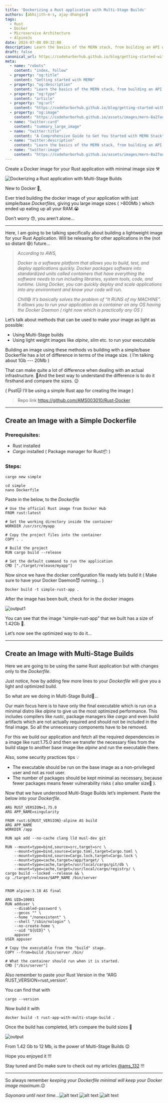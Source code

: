```yaml
---
title: 'Dockerizing a Rust application with Multi-Stage Builds'
authors: [abhijith-m-s, ajay-dhangar]
tags: 
  - Rust
  - Docker
  - Microservice Architecture
  - AlpineJs
date: 2024-07-08 09:32:00
description: Learn the basics of the MERN stack, from building an API with Express.js to creating a React app. This guide covers prerequisites, configuring MongoDB Atlas, styling, and more.
draft: false
canonical_url: https://codeharborhub.github.io/blog/getting-started-with-mern
meta:
  - name: "robots"
    content: "index, follow"
  - property: "og:title"
    content: "Getting started with MERN"
  - property: "og:description"
    content: "Learn the basics of the MERN stack, from building an API with Express.js to creating a React app. This guide covers prerequisites, configuring MongoDB Atlas, styling, and more."
  - property: "og:type"
    content: "article"
  - property: "og:url"
    content: "https://codeharborhub.github.io/blog/getting-started-with-mern"
  - property: "og:image"
    content: "https://codeharborhub.github.io/assets/images/mern-8a27add30515e58f789f89a4c9072818.jpg"
  - name: "twitter:card"
    content: "summary_large_image"
  - name: "twitter:title"
    content: "A Comprehensive Guide to Get You Started with MERN Stack"
  - name: "twitter:description"
    content: "Learn the basics of the MERN stack, from building an API with Express.js to creating a React app. This guide covers prerequisites, configuring MongoDB Atlas, styling, and more."
  - name: "twitter:image"
    content: "https://codeharborhub.github.io/assets/images/mern-8a27add30515e58f789f89a4c9072818.jpg"
---
```


Create a Docker image for your Rust application with minimal image size ⚒️

![Dockerizing a Rust application with Multi-Stage Builds](./rust-docker.png)

New to Docker 🧐,

Ever tried building the docker image of your application with just simple/base _Dockerfiles_, giving you large image sizes ( >800Mb ) which ended up eating up all your RAM.😭

Don’t worry 😙, you aren’t alone…

<hr/>

Here, I am going to be talking specifically about building a lightweight image for your Rust Application. Will be releasing for other applications in the (not so distant 😅) future…

> _According to AWS,_
> 
> _Docker is a software platform that allows you to build, test, and deploy applications quickly. Docker packages software into standardized units called containers that have everything the software needs to run including libraries, system tools, code, and runtime. Using Docker, you can quickly deploy and scale applications into any environment and know your code will run._
> 
> _Chill_😄 _It’s basically solves the problem of “It RUNS of my MACHINE”. It allows you to run your application as a container on any OS having the Docker Daemon ( right now which is practically any OS )_

Let’s talk about methods that can be used to make your image as light as possible:

- Using Multi-Stage builds
- Using light weight images like _alpine_, _slim_ etc. to run your executable

Building an image using these methods vs building with a simple/base Dockerfile has a lot of difference in terms of the image size. ( I’m talking about 1Gb --- 20Mb )

That can make quite a lot of difference when dealing with an actual infrastructure. 😤And the best way to understand the difference is to do it firsthand and compare the sizes. 😉

( Psst🐱 I’ll be using a simple Rust app for creating the image )

> Repo link https://github.com/AMS003010/Rust-Docker

<hr/>


## Create an Image with a Simple Dockerfile

### Prerequisites:

- Rust installed
- _Cargo_ installed ( Package manager for Rust📦 )

### Steps:

```
cargo new simple
```

```
cd simple
nano Dockerfile
```

Paste in the below, to the _Dockerfile_

```
# Use the official Rust image from Docker Hub
FROM rust:latest

# Set the working directory inside the container
WORKDIR /usr/src/myapp

# Copy the project files into the container
COPY . .

# Build the project
RUN cargo build --release

# Set the default command to run the application
CMD ["./target/release/myapp"]
```

Now since we have the docker configuration file ready lets build it ( Make sure to have your Docker Daemon😈 running… )

```
Docker build -t simple-rust-app .
```

After the image has been built, check for in the docker images

![output1](./output1.png)

You can see that the image “simple-rust-app” that we built has a size of 1.42Gb 🤯.

Let’s now see the optimized way to do it…

<hr/>

## Create an Image with Multi-Stage Builds

Here we are going to be using the same Rust application but with changes only to the _Dockerfile_.

Just notice, how by adding few more lines to your _Dockerfile_ will give you a light and optimized build.

So what are we doing in Multi-Stage Build🧐…

Our main focus here is to have only the final executable which is run on a minimal distro like _alpine_ to give us the most optimized performance. This includes compilers like _rustc_, package managers like _cargo_ and even build artifacts which are not actually required and should not be included in the final image. So all the unnecessary components have to be removed.

For this we build our application and fetch all the required dependencies in a image like rust:1.75.0 and then we transfer the necessary files from the build stage to another base image like _alpine_ and run the executable there.

Also, some security practices tips 💡

- The executable should be run on the base image as a non-privileged user and not as root user.
- The number of packages should be kept minimal as necessary, because fewer packages means fewer vulnerability risks ( also smaller size😤 ).

Now that we have understood Multi-Stage Builds let’s implement. Paste the below into your _Dockerfile_.

```
ARG RUST_VERSION=1.75.0
ARG APP_NAME=singularity

FROM rust:${RUST_VERSION}-alpine AS build
ARG APP_NAME
WORKDIR /app

RUN apk add --no-cache clang lld musl-dev git

RUN --mount=type=bind,source=src,target=src \
    --mount=type=bind,source=Cargo.toml,target=Cargo.toml \
    --mount=type=bind,source=Cargo.lock,target=Cargo.lock \
    --mount=type=cache,target=/app/target/ \
    --mount=type=cache,target=/usr/local/cargo/git/db \
    --mount=type=cache,target=/usr/local/cargo/registry/ \
cargo build --locked --release && \
cp ./target/release/$APP_NAME /bin/server


FROM alpine:3.18 AS final

ARG UID=10001
RUN adduser \
    --disabled-password \
    --gecos "" \
    --home "/nonexistent" \
    --shell "/sbin/nologin" \
    --no-create-home \
    --uid "${UID}" \
    appuser
USER appuser

# Copy the executable from the "build" stage.
COPY --from=build /bin/server /bin/

# What the container should run when it is started.
CMD ["/bin/server"]
```

Also remember to paste your Rust Version in the “ARG RUST_VERSION=rust_version”.

You can find that with

```
cargo --version
```

Now build it with

```
docker build -t rust-app-with-multi-stage-build .
```

Once the build has completed, let’s compare the build sizes 🤔

![output](./output2.png)

From 1.42 Gb to 12 Mb, is the power of Multi-Stage Builds 😌

Hope you enjoyed it !!!

Stay tuned and Do make sure to check out my articles [@ams_132](https://medium.com/@ams_132) !!!

<hr/>

So always remember _keeping your Dockerfile minimal will keep your Docker image maximum_.😉

_Sayonara until next time…_![alt text](output1.png) ![alt text](output2.png) ![alt text](rust-docker.png)
